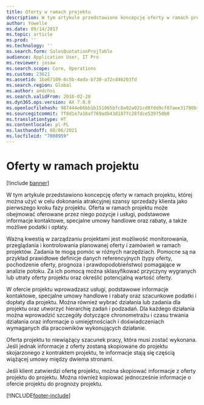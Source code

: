 ```yaml
---
title: Oferty w ramach projektu
description: W tym artykule przedstawiono koncepcję oferty w ramach projektu, której można użyć w celu dokonania atrakcyjnej szansy sprzedaży klienta jako pierwszego kroku fazy projektu. Oferta w ramach projektu może obejmować oferowane przez niego pozycje i usługi, podstawowe informacje kontaktowe, specjalne umowy handlowe oraz rabaty, a także możliwe podatki i opłaty.
author: Yowelle
ms.date: 09/14/2017
ms.topic: article
ms.prod: ''
ms.technology: ''
ms.search.form: SalesQuotationProjTable
audience: Application User, IT Pro
ms.reviewer: josaw
ms.search.scope: Core, Operations
ms.custom: 23621
ms.assetid: 1ba67109-8c5b-4ada-b730-a72cd46203fd
ms.search.region: Global
ms.author: andchoi
ms.search.validFrom: 2016-02-28
ms.dyn365.ops.version: AX 7.0.0
ms.openlocfilehash: 987444e66bb1b151065bfc8a92a021cd8fdd9cf07aee31780bf7607dc4de221c
ms.sourcegitcommit: 7f8d1e7a16af769adb43d1877c28fdce53975db8
ms.translationtype: HT
ms.contentlocale: pl-PL
ms.lasthandoff: 08/06/2021
ms.locfileid: "7008959"
---
```

# <a name="project-quotations"></a>Oferty w ramach projektu

[!include [banner](../includes/banner.md)]

W tym artykule przedstawiono koncepcję oferty w ramach projektu, której można użyć w celu dokonania atrakcyjnej szansy sprzedaży klienta jako pierwszego kroku fazy projektu. Oferta w ramach projektu może obejmować oferowane przez niego pozycje i usługi, podstawowe informacje kontaktowe, specjalne umowy handlowe oraz rabaty, a także możliwe podatki i opłaty. 

Ważną kwestią w zarządzaniu projektami jest możliwość monitorowania, przeglądania i kontrolowania planowanej oferty i zamówień w ramach projektów. Zadania te mogą pomóc w różnych narzędziach. Pomocne są na przykład prawidłowe definicje danych referencyjnych (typy oferty, pochodzenie oferty, prognoza i prawdopodobieństwo) pomagające w analizie potoku. Za ich pomocą można sklasyfikować przyczyny wygranych lub utraty oferty projektu oraz określić potencjalną wartość oferty. 

W ofercie projektu wprowadzasz usługi, podstawowe informacje kontaktowe, specjalne umowy handlowe i rabaty oraz szacunkowe podatki i dopłaty dla projektu. Można również wybrać działania lub zadania dla projektu oraz utworzyć hierarchię zadań i podzadań. Dla każdego działania można wprowadzić szczegóły dotyczące chronometrażu i czasu trwania działania oraz informacje o umiejętnościach i doświadczeniach wymaganych dla pracowników wykonujących działanie. 

Oferta projektu to niewiążący szacunek pracy, która musi zostać wykonana. Jeśli jednak informacje z oferty zostaną skopiowane do projektu skojarzonego z kontraktem projektu, te informacje stają się częścią wiążącej umowy między dwiema stronami. 

Jeśli klient zatwierdzi ofertę projektu, można skopiować informacje z oferty projektu do projektu. Można również kopiować jednocześnie informacje o ofercie projektu do prognozy projektu.





[!INCLUDE[footer-include](../includes/footer-banner.md)]